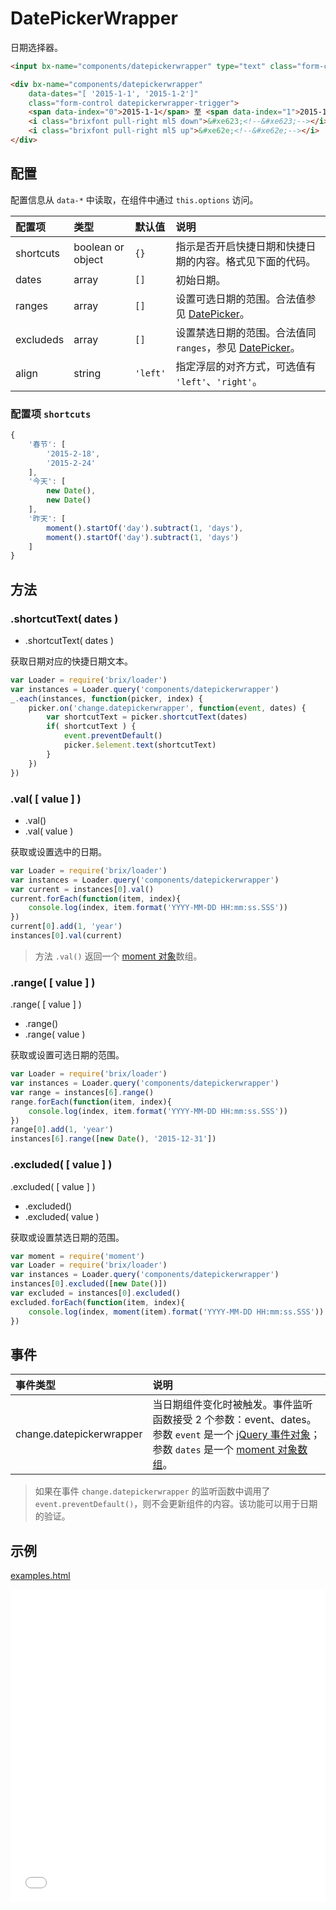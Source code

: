 # DatePickerWrapper

日期选择器。

```html
<input bx-name="components/datepickerwrapper" type="text" class="form-control w100">

<div bx-name="components/datepickerwrapper" 
    data-dates="[ '2015-1-1', '2015-1-2']" 
    class="form-control datepickerwrapper-trigger">
    <span data-index="0">2015-1-1</span> 至 <span data-index="1">2015-1-2</span>
    <i class="brixfont pull-right ml5 down">&#xe623;<!--&#xe623;--></i>
    <i class="brixfont pull-right ml5 up">&#xe62e;<!--&#xe62e;--></i>
</div>
```

## 配置

配置信息从 `data-*` 中读取，在组件中通过 `this.options` 访问。

配置项    | 类型              | 默认值   | 说明
:-------- | :---------------- | :------- | :----------
shortcuts | boolean or object | `{}`     | 指示是否开启快捷日期和快捷日期的内容。格式见下面的代码。
dates     | array             | `[]`     | 初始日期。
ranges    | array             | `[]`     | 设置可选日期的范围。合法值参见 [DatePicker](./readme.html?name=DatePicker)。
excludeds | array             | `[]`     | 设置禁选日期的范围。合法值同 `ranges`，参见 [DatePicker](./readme.html?name=DatePicker)。
align     | string            | `'left'` | 指定浮层的对齐方式，可选值有 `'left'`、`'right'`。

### 配置项 `shortcuts`

```js
{
    '春节': [
        '2015-2-18',
        '2015-2-24'
    ],
    '今天': [
        new Date(),
        new Date()
    ],
    '昨天': [
        moment().startOf('day').subtract(1, 'days'),
        moment().startOf('day').subtract(1, 'days')
    ]
}
```

## 方法

### .shortcutText( dates )

* .shortcutText( dates )

获取日期对应的快捷日期文本。

```js
var Loader = require('brix/loader')
var instances = Loader.query('components/datepickerwrapper')
_.each(instances, function(picker, index) {
    picker.on('change.datepickerwrapper', function(event, dates) {
        var shortcutText = picker.shortcutText(dates)
        if( shortcutText ) {
            event.preventDefault()
            picker.$element.text(shortcutText)
        }
    })
})
```

### .val( [ value ] )

* .val()
* .val( value )

获取或设置选中的日期。

```js
var Loader = require('brix/loader')
var instances = Loader.query('components/datepickerwrapper')
var current = instances[0].val()
current.forEach(function(item, index){
    console.log(index, item.format('YYYY-MM-DD HH:mm:ss.SSS'))
})
current[0].add(1, 'year')
instances[0].val(current)
```

> 方法 `.val()` 返回一个 [moment 对象]数组。

[moment 对象]: http://momentjs.com/docs/

### .range( [ value ] )

.range( [ value ] )

* .range()
* .range( value )

获取或设置可选日期的范围。

```js
var Loader = require('brix/loader')
var instances = Loader.query('components/datepickerwrapper')
var range = instances[6].range()
range.forEach(function(item, index){
    console.log(index, item.format('YYYY-MM-DD HH:mm:ss.SSS'))
})
range[0].add(1, 'year')
instances[6].range([new Date(), '2015-12-31'])
```

### .excluded( [ value ] )

.excluded( [ value ] )

* .excluded()
* .excluded( value )

获取或设置禁选日期的范围。

```js
var moment = require('moment')
var Loader = require('brix/loader')
var instances = Loader.query('components/datepickerwrapper')
instances[0].excluded([new Date()])
var excluded = instances[0].excluded()
excluded.forEach(function(item, index){
    console.log(index, moment(item).format('YYYY-MM-DD HH:mm:ss.SSS'))
})
```

## 事件

事件类型                 | 说明
:----------------------- | :----------
change.datepickerwrapper | 当日期组件变化时被触发。事件监听函数接受 2 个参数：event、dates。参数 `event` 是一个 [jQuery 事件对象]；参数 `dates` 是一个 [moment 对象数组]。

[jQuery 事件对象]: http://api.jquery.com/category/events/event-object/
[moment 对象数组]: http://momentjs.com/docs/

> 如果在事件 `change.datepickerwrapper` 的监听函数中调用了 `event.preventDefault()`，则不会更新组件的内容。该功能可以用于日期的验证。

## 示例

<a href="./examples.html" target="_blank">examples.html</a>

<iframe width="100%" height="500" src="./examples.html" allowfullscreen="allowfullscreen" frameborder="0"></iframe>
